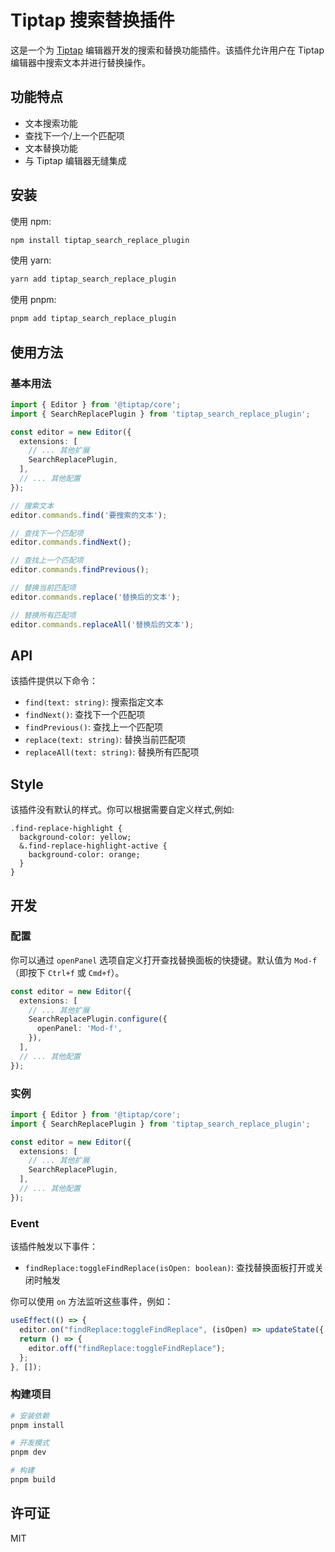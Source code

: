 # Tiptap 搜索替换插件

这是一个为 [Tiptap](https://tiptap.dev/) 编辑器开发的搜索和替换功能插件。该插件允许用户在 Tiptap 编辑器中搜索文本并进行替换操作。

## 功能特点

- 文本搜索功能
- 查找下一个/上一个匹配项
- 文本替换功能
- 与 Tiptap 编辑器无缝集成

## 安装

使用 npm:

```bash
npm install tiptap_search_replace_plugin
```

使用 yarn:

```bash
yarn add tiptap_search_replace_plugin
```

使用 pnpm:

```bash
pnpm add tiptap_search_replace_plugin
```

## 使用方法

### 基本用法

```typescript
import { Editor } from '@tiptap/core';
import { SearchReplacePlugin } from 'tiptap_search_replace_plugin';

const editor = new Editor({
  extensions: [
    // ... 其他扩展
    SearchReplacePlugin,
  ],
  // ... 其他配置
});

// 搜索文本
editor.commands.find('要搜索的文本');

// 查找下一个匹配项
editor.commands.findNext();

// 查找上一个匹配项
editor.commands.findPrevious();

// 替换当前匹配项
editor.commands.replace('替换后的文本');

// 替换所有匹配项
editor.commands.replaceAll('替换后的文本');
```

## API

该插件提供以下命令：

- `find(text: string)`: 搜索指定文本
- `findNext()`: 查找下一个匹配项
- `findPrevious()`: 查找上一个匹配项
- `replace(text: string)`: 替换当前匹配项
- `replaceAll(text: string)`: 替换所有匹配项

## Style

该插件没有默认的样式。你可以根据需要自定义样式,例如:

```less
.find-replace-highlight {
  background-color: yellow;
  &.find-replace-highlight-active {
    background-color: orange;
  }
}
```

## 开发

### 配置

你可以通过 `openPanel` 选项自定义打开查找替换面板的快捷键。默认值为 `Mod-f`（即按下 `Ctrl+f` 或 `Cmd+f`）。

```typescript
const editor = new Editor({
  extensions: [
    // ... 其他扩展
    SearchReplacePlugin.configure({
      openPanel: 'Mod-f',
    }),
  ],
  // ... 其他配置
});
```

### 实例

```typescript
import { Editor } from '@tiptap/core';
import { SearchReplacePlugin } from 'tiptap_search_replace_plugin';

const editor = new Editor({
  extensions: [
    // ... 其他扩展
    SearchReplacePlugin,
  ],
  // ... 其他配置
});
```

### Event

该插件触发以下事件：

- `findReplace:toggleFindReplace(isOpen: boolean)`: 查找替换面板打开或关闭时触发

你可以使用 `on` 方法监听这些事件，例如：

```jsx
useEffect(() => {
  editor.on("findReplace:toggleFindReplace", (isOpen) => updateState({ open: isOpen }));
  return () => {
    editor.off("findReplace:toggleFindReplace");
  };
}, []);
```



### 构建项目

```bash
# 安装依赖
pnpm install

# 开发模式
pnpm dev

# 构建
pnpm build
```

## 许可证

MIT